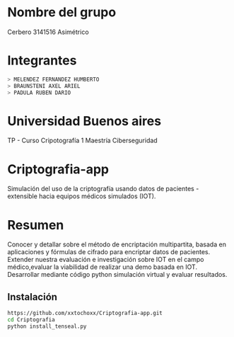 # Nombre del grupo
Cerbero 3141516 Asimétrico

# Integrantes
```bash
> MELENDEZ FERNANDEZ HUMBERTO
> BRAUNSTENI AXEL ARIEL
> PADULA RUBEN DARIO
```
# Universidad Buenos aires
TP - Curso Cripotografía 1
Maestría Ciberseguridad

# Criptografia-app
Simulación del uso de la criptografía usando datos de pacientes - extensible hacia equipos médicos simulados (IOT).

# Resumen
Conocer y detallar sobre el método de encriptación multipartita, basada en aplicaciones y fórmulas de cifrado para encriptar datos de pacientes.
Extender nuestra evaluación e investigación sobre IOT en el campo médico,evaluar la viabilidad de realizar una demo basada en IOT.
Desarrollar mediante código python simulación virtual y evaluar resultados.

## Instalación

```bash
https://github.com/xxtochoxx/Criptografia-app.git
cd Criptografia
python install_tenseal.py
```
